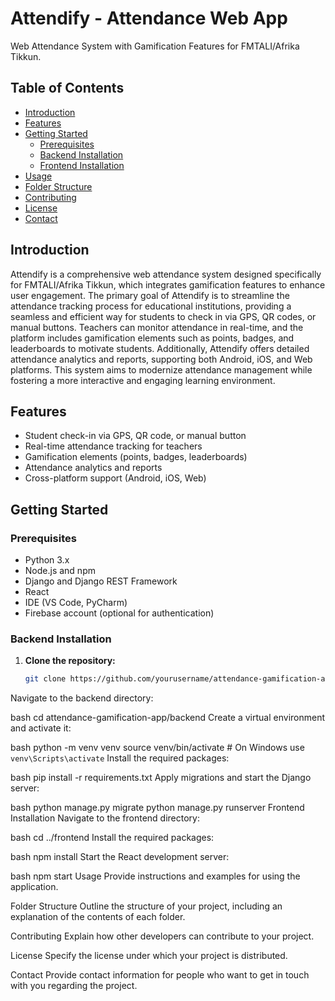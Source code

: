 # Attendify - Attendance Web App

Web Attendance System with Gamification Features for FMTALI/Afrika Tikkun.

## Table of Contents

- [Introduction](#introduction)
- [Features](#features)
- [Getting Started](#getting-started)
  - [Prerequisites](#prerequisites)
  - [Backend Installation](#backend-installation)
  - [Frontend Installation](#frontend-installation)
- [Usage](#usage)
- [Folder Structure](#folder-structure)
- [Contributing](#contributing)
- [License](#license)
- [Contact](#contact)

## Introduction

Attendify is a comprehensive web attendance system designed specifically for FMTALI/Afrika Tikkun, which integrates gamification features to enhance user engagement. The primary goal of Attendify is to streamline the attendance tracking process for educational institutions, providing a seamless and efficient way for students to check in via GPS, QR codes, or manual buttons. Teachers can monitor attendance in real-time, and the platform includes gamification elements such as points, badges, and leaderboards to motivate students. Additionally, Attendify offers detailed attendance analytics and reports, supporting both Android, iOS, and Web platforms. This system aims to modernize attendance management while fostering a more interactive and engaging learning environment.

## Features

- Student check-in via GPS, QR code, or manual button
- Real-time attendance tracking for teachers
- Gamification elements (points, badges, leaderboards)
- Attendance analytics and reports
- Cross-platform support (Android, iOS, Web)

## Getting Started

### Prerequisites

- Python 3.x
- Node.js and npm
- Django and Django REST Framework
- React
- IDE (VS Code, PyCharm)
- Firebase account (optional for authentication)

### Backend Installation

1. **Clone the repository:**

   ```bash
   git clone https://github.com/yourusername/attendance-gamification-app.git
Navigate to the backend directory:

bash
cd attendance-gamification-app/backend
Create a virtual environment and activate it:

bash
python -m venv venv
source venv/bin/activate  # On Windows use `venv\Scripts\activate`
Install the required packages:

bash
pip install -r requirements.txt
Apply migrations and start the Django server:

bash
python manage.py migrate
python manage.py runserver
Frontend Installation
Navigate to the frontend directory:

bash
cd ../frontend
Install the required packages:

bash
npm install
Start the React development server:

bash
npm start
Usage
Provide instructions and examples for using the application.

Folder Structure
Outline the structure of your project, including an explanation of the contents of each folder.

Contributing
Explain how other developers can contribute to your project.

License
Specify the license under which your project is distributed.

Contact
Provide contact information for people who want to get in touch with you regarding the project.
```
